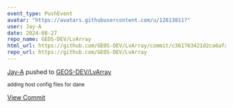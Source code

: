 ```yaml
---
event_type: PushEvent
avatar: "https://avatars.githubusercontent.com/u/12613811?"
user: Jay-A
date: 2024-08-27
repo_name: GEOS-DEV/LvArray
html_url: https://github.com/GEOS-DEV/LvArray/commit/c361763421d2ca6afa09544a1141d18ad9f188da
repo_url: https://github.com/GEOS-DEV/LvArray
---
```


<a href='https://github.com/Jay-A' target='_blank'>Jay-A</a> pushed to <a href='https://github.com/GEOS-DEV/LvArray' target='_blank'>GEOS-DEV/LvArray</a>

<small> adding host config files for dane</small>

<a href='https://github.com/GEOS-DEV/LvArray/commit/c361763421d2ca6afa09544a1141d18ad9f188da' target='_blank'>View Commit</a>